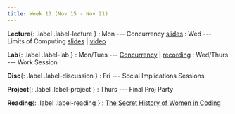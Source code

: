 ```yaml
---
title: Week 13 (Nov 15 - Nov 21)
---
```


**Lecture**{: .label .label-lecture }
: Mon --- Concurrency [slides](https://docs.google.com/presentation/d/1pZcEUG-mNnnjgl9v9GaFmM6o03nOCh6tXnMQTjx1wnI/edit?usp=sharing)
: Wed --- Limits of Computing [slides](https://docs.google.com/presentation/d/13RDSSdzanJw8Xj76kfRe_q3g7x0m6CmasCHwzH3ODw8/edit?usp=sharing) \| [video](https://www.youtube.com/watch?v=jcokIUFSLEA)

**Lab**{: .label .label-lab }
: Mon/Tues --- [Concurrency](https://beautyjoy.github.io/bjc-r/topic/topic.html?topic=berkeley_bjc/areas/concurrency.topic&course=cs10_fa21.html&novideo&noreading&noassignment) \| [recording](https://drive.google.com/file/d/1K0NhLQ4RdJq8NkjiW6C3NjnED-PXOiAE/view?usp=sharing)
: Wed/Thurs --- Work Session

**Disc**{: .label .label-discussion }
: Fri --- Social Implications Sessions

**Project**{: .label .label-project }
: Thurs --- Final Proj Party

**Reading**{: .label .label-reading }
: [The Secret History of Women in Coding](https://drive.google.com/file/d/1m9ycbBZLf5WXTwVmtGw9-i-wz4-QgdOV/view?usp=sharing)
